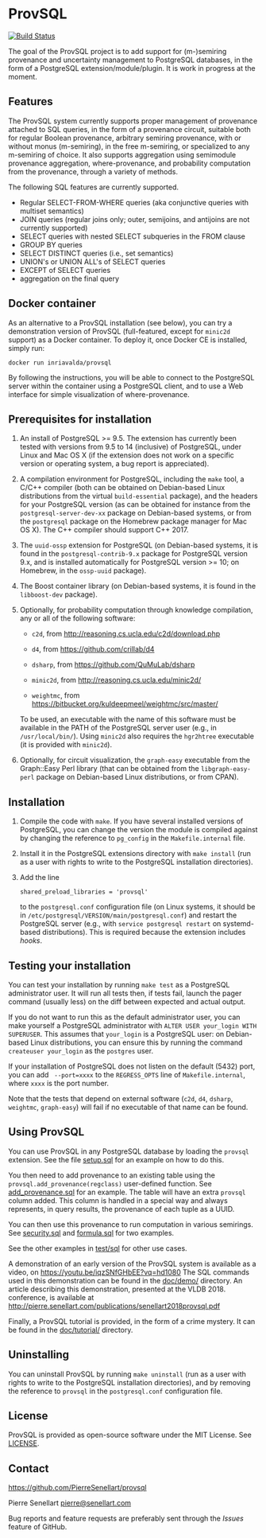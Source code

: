 # ProvSQL

[![Build Status](https://github.com/PierreSenellart/provsql/actions/workflows/build_and_test.yml/badge.svg?branch=shmem)](https://github.com/PierreSenellart/provsql/actions/workflows/build_and_test.yml)

The goal of the ProvSQL project is to add support for (m-)semiring provenance
and uncertainty management to PostgreSQL databases, in the form of a
PostgreSQL extension/module/plugin. It is work in progress at the moment.

## Features

The ProvSQL system currently supports proper management of provenance
attached to SQL queries, in the form of a provenance circuit, suitable
both for regular Boolean provenance, arbitrary semiring provenance, with
or without monus (m-semiring), in the free m-semiring, or specialized to
any m-semiring of choice. It also supports aggregation using semimodule
provenance aggregation, where-provenance, and probability computation from
the provenance, through a variety of methods.

The following SQL features are currently supported.
* Regular SELECT-FROM-WHERE queries (aka conjunctive queries with
  multiset semantics)
* JOIN queries (regular joins only; outer, semijoins, and antijoins
  are not currently supported)
* SELECT queries with nested SELECT subqueries in the FROM clause
* GROUP BY queries
* SELECT DISTINCT queries (i.e., set semantics)
* UNION's or UNION ALL's of SELECT queries
* EXCEPT of SELECT queries
* aggregation on the final query

## Docker container

As an alternative to a ProvSQL installation (see below), you can try
a demonstration version of ProvSQL (full-featured, except for `minic2d`
support) as a Docker container. To deploy it, once Docker CE is
installed, simply run:
```
docker run inriavalda/provsql
```
By following the instructions, you will be able to connect to the
PostgreSQL server within the container using a PostgreSQL client,
and to use a Web interface for simple visualization of where-provenance.

## Prerequisites for installation

1. An install of PostgreSQL >= 9.5. The extension has currently been
   tested with versions from 9.5 to 14 (inclusive) of PostgreSQL, under
   Linux and Mac OS X (if the extension does not work on a specific version
   or operating system, a bug report is appreciated).

2. A compilation environment for PostgreSQL, including the `make` tool, a
   C/C++ compiler (both can be obtained on Debian-based Linux distributions
   from the virtual `build-essential` package), and the headers for your
   PostgreSQL version (as can be obtained for instance from the
   `postgresql-server-dev-xx` package on Debian-based systems, or from
   the `postgresql` package on the Homebrew package manager for Mac OS X). The C++ compiler should support C++ 2017.

3. The `uuid-ossp` extension for PostgreSQL (on Debian-based
   systems, it is found in the `postgresql-contrib-9.x` package for
   PostgreSQL version 9.x, and is installed automatically for PostgreSQL
   version >= 10; on Homebrew, in the `ossp-uuid` package).

4. The Boost container library (on Debian-based systems, it is found in
   the `libboost-dev` package).

5. Optionally, for probability computation through knowledge compilation,
   any or all of the following software:

   * `c2d`, from http://reasoning.cs.ucla.edu/c2d/download.php

   * `d4`, from https://github.com/crillab/d4

   * `dsharp`, from https://github.com/QuMuLab/dsharp

   * `minic2d`, from http://reasoning.cs.ucla.edu/minic2d/

   * `weightmc`, from https://bitbucket.org/kuldeepmeel/weightmc/src/master/

   To be used, an executable with the name of this software must be
   available in the PATH of the PostgreSQL server user (e.g., in
   `/usr/local/bin/`).
   Using `minic2d` also requires the
   `hgr2htree` executable (it is provided with `minic2d`).

6. Optionally, for circuit visualization, the `graph-easy` executable
   from the Graph::Easy Perl library (that can be obtained from the
   `libgraph-easy-perl` package on Debian-based Linux distributions, or
   from CPAN).

## Installation

1. Compile the code with `make`. If you have several installed versions
   of PostgreSQL, you can change the version the module is compiled
   against by changing the reference to `pg_config` in the
   `Makefile.internal` file.

2. Install it in the PostgreSQL extensions directory with `make install`
   (run as a user with rights to write to the PostgreSQL installation
   directories).

3. Add the line 
   ```
   shared_preload_libraries = 'provsql'
   ```
   to the `postgresql.conf` configuration file (on Linux systems, it should
   be in `/etc/postgresql/VERSION/main/postgresql.conf`) and restart the 
   PostgreSQL server (e.g., with `service postgresql restart` on
   systemd-based distributions). This is required because the extension
   includes *hooks*.

## Testing your installation

You can test your installation by running `make test` as a PostgreSQL
administrator user. It will run all tests then, if tests fail, launch the
pager command (usually less) on the diff between expected and actual
output.

If you do not want to run this as the default administrator user, you can
make yourself a PostgreSQL administrator with `ALTER USER your_login
WITH SUPERUSER`. This assumes that `your_login` is a PostgreSQL user:
on Debian-based Linux distributions, you can ensure this by running the
command `createuser your_login` as the `postgres` user. 

If your installation of PostgreSQL does not listen on the default (5432)
port, you can add ` --port=xxxx` to the `REGRESS_OPTS` line of
`Makefile.internal`, where `xxxx` is the port number.

Note that the tests that depend on external software (`c2d`, `d4`,
`dsharp`, `weightmc`, `graph-easy`) will fail if no executable of that
name can be found.

## Using ProvSQL

You can use ProvSQL in any PostgreSQL database by loading the
`provsql` extension. See the file [setup.sql](test/sql/setup.sql)
for an example on how to do this.

You then need to add provenance to an existing table using the
`provsql.add_provenance(regclass)` user-defined function.
See [add_provenance.sql](test/sql/add_provenance.sql) for an example.
The table will have an extra `provsql` column added. This column
is handled in a special way and always represents, in query results, the
provenance of each tuple as a UUID.

You can then use this provenance to run computation in various semirings.
See [security.sql](test/sql/security.sql) and
[formula.sql](test/sql/formula.sql) for two examples.

See the other examples in [test/sql](test/sql) for other use cases.

A demonstration of an early version of the ProvSQL system is available as a video, on
https://youtu.be/iqzSNfGHbEE?vq=hd1080
The SQL commands used in this demonstration can be found in the [doc/demo/](doc/demo/)
directory. An article describing this demonstration, presented at the VLDB 2018.
conference, is available at
http://pierre.senellart.com/publications/senellart2018provsql.pdf

Finally, a ProvSQL tutorial is provided, in the form of a crime mystery.
It can be found in the [doc/tutorial/](doc/tutorial/) directory.

## Uninstalling

You can uninstall ProvSQL by running `make uninstall` (run as a user with
rights to write to the PostgreSQL installation directories), and by removing the
reference to `provsql` in the `postgresql.conf` configuration file.

## License

ProvSQL is provided as open-source software under the MIT License. See [LICENSE](LICENSE).

## Contact

https://github.com/PierreSenellart/provsql

Pierre Senellart <pierre@senellart.com>

Bug reports and feature requests are
preferably sent through the *Issues* feature of GitHub.
